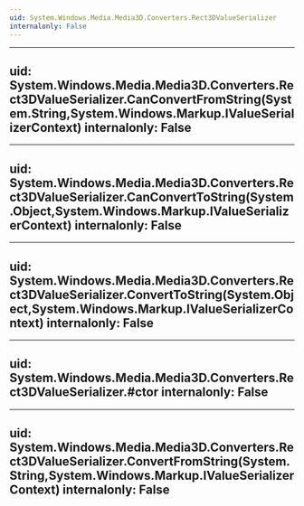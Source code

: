 ```yaml
---
uid: System.Windows.Media.Media3D.Converters.Rect3DValueSerializer
internalonly: False
---
```


---
uid: System.Windows.Media.Media3D.Converters.Rect3DValueSerializer.CanConvertFromString(System.String,System.Windows.Markup.IValueSerializerContext)
internalonly: False
---

---
uid: System.Windows.Media.Media3D.Converters.Rect3DValueSerializer.CanConvertToString(System.Object,System.Windows.Markup.IValueSerializerContext)
internalonly: False
---

---
uid: System.Windows.Media.Media3D.Converters.Rect3DValueSerializer.ConvertToString(System.Object,System.Windows.Markup.IValueSerializerContext)
internalonly: False
---

---
uid: System.Windows.Media.Media3D.Converters.Rect3DValueSerializer.#ctor
internalonly: False
---

---
uid: System.Windows.Media.Media3D.Converters.Rect3DValueSerializer.ConvertFromString(System.String,System.Windows.Markup.IValueSerializerContext)
internalonly: False
---

